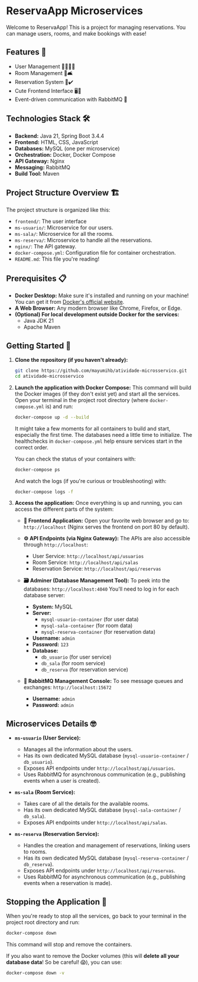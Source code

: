 # ReservaApp Microservices

Welcome to ReservaApp! This is a project for managing reservations. You can manage users, rooms, and make bookings with ease!

## Features 🎀
*   User Management 🧍‍♀️🧍‍♂️
*   Room Management 🚪🛋️
*   Reservation System 📅✔️
*   Cute Frontend Interface 🖥️💖
*   Event-driven communication with RabbitMQ 🐇

## Technologies Stack 🛠️
*   **Backend:** Java 21, Spring Boot 3.4.4
*   **Frontend:** HTML, CSS, JavaScript
*   **Databases:** MySQL (one per microservice)
*   **Orchestration:** Docker, Docker Compose
*   **API Gateway:** Nginx
*   **Messaging:** RabbitMQ
*   **Build Tool:** Maven

## Project Structure Overview 🏗️
The project structure is organized like this:
*   `frontend/`: The user interface
*   `ms-usuario/`: Microservice for our users.
*   `ms-sala/`: Microservice for all the rooms.
*   `ms-reserva/`: Microservice to handle all the reservations.
*   `nginx/`: The API gateway.
*   `docker-compose.yml`: Configuration file for container orchestration. 
*   `README.md`: This file you're reading!

## Prerequisites 📋
*   **Docker Desktop:** Make sure it's installed and running on your machine! You can get it from [Docker's official website](https://www.docker.com/products/docker-desktop/).
*   **A Web Browser:** Any modern browser like Chrome, Firefox, or Edge.
*   **(Optional) For local development outside Docker for the services:**
    *   Java JDK 21
    *   Apache Maven

## Getting Started 🚀

1.  **Clone the repository (if you haven't already):**
    ```bash
    git clone https://github.com/mayumihb/atividade-microsservico.git
    cd atividade-microsservico
    ```

2.  **Launch the application with Docker Compose:**
    This command will build the Docker images (if they don't exist yet) and start all the services.
    Open your terminal in the project root directory (where `docker-compose.yml` is) and run:
    ```bash
    docker-compose up -d --build
    ```
    It might take a few moments for all containers to build and start, especially the first time. The databases need a little time to initialize. The healthchecks in `docker-compose.yml` help ensure services start in the correct order.

    You can check the status of your containers with:
    ```bash
    docker-compose ps
    ```
    And watch the logs (if you're curious or troubleshooting) with:
    ```bash
    docker-compose logs -f
    ```

3.  **Access the application:**
    Once everything is up and running, you can access the different parts of the system:

    *   **🌸 Frontend Application:**
        Open your favorite web browser and go to: `http://localhost`
        (Nginx serves the frontend on port 80 by default).

    *   **⚙️ API Endpoints (via Nginx Gateway):**
        The APIs are also accessible through `http://localhost`:
        *   User Service: `http://localhost/api/usuarios`
        *   Room Service: `http://localhost/api/salas`
        *   Reservation Service: `http://localhost/api/reservas`

    *   **🗃️ Adminer (Database Management Tool):**
        To peek into the databases: `http://localhost:4040`
        You'll need to log in for each database server:
        *   **System:** MySQL
        *   **Server:**
            *   `mysql-usuario-container` (for user data)
            *   `mysql-sala-container` (for room data)
            *   `mysql-reserva-container` (for reservation data)
        *   **Username:** `admin`
        *   **Password:** `123`
        *   **Database:**
            *   `db_usuario` (for user service)
            *   `db_sala` (for room service)
            *   `db_reserva` (for reservation service)

    *   **🐇 RabbitMQ Management Console:**
        To see message queues and exchanges: `http://localhost:15672`
        *   **Username:** `admin`
        *   **Password:** `admin`

## Microservices Details 🤓

*   **`ms-usuario` (User Service):**
    *   Manages all the information about the users.
    *   Has its own dedicated MySQL database (`mysql-usuario-container` / `db_usuario`).
    *   Exposes API endpoints under `http://localhost/api/usuarios`.
    *   Uses RabbitMQ for asynchronous communication (e.g., publishing events when a user is created).

*   **`ms-sala` (Room Service):**
    *   Takes care of all the details for the available rooms.
    *   Has its own dedicated MySQL database (`mysql-sala-container` / `db_sala`).
    *   Exposes API endpoints under `http://localhost/api/salas`.

*   **`ms-reserva` (Reservation Service):**
    *   Handles the creation and management of reservations, linking users to rooms.
    *   Has its own dedicated MySQL database (`mysql-reserva-container` / `db_reserva`).
    *   Exposes API endpoints under `http://localhost/api/reservas`.
    *   Uses RabbitMQ for asynchronous communication (e.g., publishing events when a reservation is made).

## Stopping the Application 🛑
When you're ready to stop all the services, go back to your terminal in the project root directory and run:
```bash
docker-compose down
```
This command will stop and remove the containers.

If you also want to remove the Docker volumes (this will **delete all your database data**! So be careful! 😱), you can use:
```bash
docker-compose down -v
```
